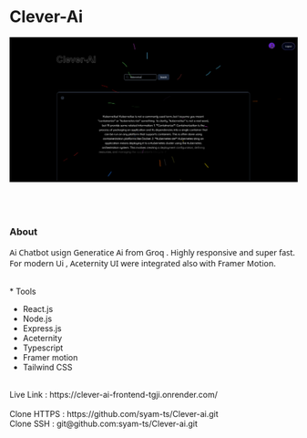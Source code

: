 



<div>
<h1> Clever-Ai </h1>
<img style="border: 1px solid black" src="frontend/public/images/preview-.png" />
</br>
</br>
</br>
</br> 

<h3> About</h3>
<p style="font-family: sans";> 
 Ai Chatbot usign Generatice Ai from Groq . Highly responsive and super fast. For modern Ui , Aceternity UI were integrated also with Framer Motion.
</p>

<br>* Tools </br>
* React.js</br>
* Node.js</br>
* Express.js</br>
* Aceternity</br>
* Typescript</br> 
* Framer motion</br>
* Tailwind CSS</br> 
 


</br>
<span>Live Link :  </span>
<span>https://clever-ai-frontend-tgji.onrender.com/ </span>
</br>
</br>
<span>Clone HTTPS : </span>
<span>https://github.com/syam-ts/Clever-ai.git</span>
</br>
<span>Clone SSH : </span>
<span>git@github.com:syam-ts/Clever-ai.git</span>

</div>